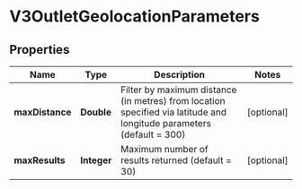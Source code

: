 
# V3OutletGeolocationParameters

## Properties
Name | Type | Description | Notes
------------ | ------------- | ------------- | -------------
**maxDistance** | **Double** | Filter by maximum distance (in metres) from location specified via latitude and longitude parameters (default &#x3D; 300) |  [optional]
**maxResults** | **Integer** | Maximum number of results returned (default &#x3D; 30) |  [optional]



